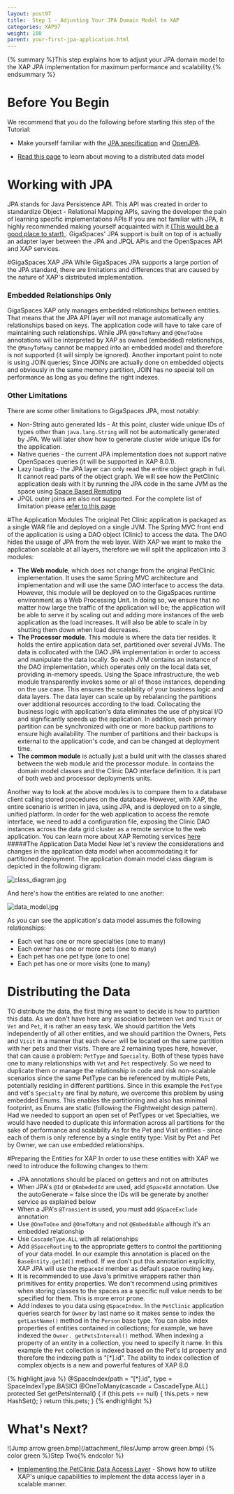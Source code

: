 ```yaml
---
layout: post97
title:  Step 1 - Adjusting Your JPA Domain Model to XAP
categories: XAP97
weight: 100
parent: your-first-jpa-application.html
---
```


{% summary %}This step explains how to adjust your JPA domain model to the XAP JPA implementation for maximum performance and scalability.{% endsummary %}

# Before You Begin

We recommend that you do the following before starting this step of the Tutorial:

- Make yourself familiar with the [JPA specification](http://download.oracle.com/javaee/5/tutorial/doc/bnbpz.html) and [OpenJPA](http://openjpa.apache.org/quick-start.html).

- [Read this page](/sbp/modeling-your-data.html) to learn about moving to a distributed data model

# Working with JPA

JPA stands for Java Persistence API. This API was created in order to standardize Object - Relational Mapping APIs, saving the developer the pain of learning specific implementations APIs
If you are not familiar with JPA, it highly recommended making yourself acquainted with it [(This would be a good place to start)  ](http://download.oracle.com/javaee/5/tutorial/doc/bnbpz.html).
GigaSpaces' JPA support is built on top of is actually an adapter layer between the JPA and JPQL APIs and the OpenSpaces API and XAP services.

#GigaSpaces XAP JPA
While GigaSpaces JPA supports a large portion of the JPA standard, there are limitations and differences that are caused by the nature of XAP's distributed implementation.

### Embedded Relationships Only

GigaSpaces XAP only manages embedded relationships between entities. That means that the JPA API layer will not manage automatically any relationships based on keys. The application code will have to take care of maintaining such relationships. While JPA `@OneToMany` and `@OneToOne` annotations will be interpreted by XAP as owned (embedded) relationships, the `@ManyToMany` cannot be mapped into an embedded model and therefore is not supported (it will simply be ignored).
Another important point to note is using JOIN queries; Since JOINs are actually done on embedded objects and obviously in the same memory partition, JOIN has no special toll on performance as long as you define the right indexes.

### Other Limitations

There are some other limitations to GigaSpaces JPA, most notably:

- Non-String auto generated Ids - At this point, cluster wide unique IDs of types other than `java.lang.String` will not be automatically generated by JPA. We will later show how to generate cluster wide unique IDs for the application.
- Native queries - the current JPA implementation does not support native OpenSpaces queries (it will be supported in XAP 8.0.1).
- Lazy loading - the JPA layer can only read the entire object graph in full. It cannot read parts of the object graph. We will see how the PetClinic application deals with it by running the JPA code in the same JVM as the space using [Space Based Remoting]({%latestjavaurl%}/space-based-remoting.html)
- JPQL outer joins are also not supported. For the complete list of limitation please [refer to this page]({%latestjavaurl%}/jpa-api.html#JPASupport-GigaSpacesJPALimitations)

#The Application Modules
The original Pet Clinic application is packaged as a single WAR file and deployed on a single JVM. The Spring MVC front end of the application is using a DAO object (Clinic) to access the data. The DAO hides the usage of JPA from the web layer.
With XAP we want to make the application scalable at all layers, therefore we will split the application into 3 modules:

- **The Web module**, which does not change from the original PetClinic implementation. It uses the same Spring MVC architecture and implementation and will use the same DAO interface to access the data. However, this module will be deployed on to the GigaSpaces runtime environment  as a Web Processing Unit. In doing so, we ensure that no matter how large the traffic of the application will be; the application will be able to serve it by scaling out and adding more instances of the web application as the load increases. It will also be able to scale in by shutting them down when load decreases.
- **The Processor module**. This module is where the data tier resides. It holds the entire application data set, partitioned over several JVMs. The data is collocated with the DAO JPA implementation in order to access and manipulate the data locally. So each JVM contains an instance of the DAO implementation, which operates only on the local data set, providing in-memory speeds. Using the Space infrastructure, the web module transparently invokes some or all of those instances, depending on the use case.  This ensures the scalability of your business logic and data layers. The data layer can scale up by rebalancing the partitions over additional resources according to the load. Collocating the business logic with application's data eliminates the use of physical I/O and significantly speeds up the application. In addition, each primary partition can be synchronized with one or more backup partitions to ensure high availability. The number of partitions and their backups is external to the application's code, and can be changed at deployment time.
- **The common module** is actually just a build unit with the classes shared between the web module and the processor module. In contains the domain model classes and the Clinic DAO interface definition. It is part of both web and processor deployments units.

Another way to look at the above modules is to compare them to a database client calling stored procedures on the database. However, with XAP, the entire scenario is written in java, using JPA, and is deployed on to a single, unified platform.
In order for the web application to access the remote interface, we need to add a configuration file, exposing the Clinic DAO instances across the data grid cluster as a remote service to the web application. You can learn more about XAP Remoting services [here]({%latestjavaurl%}/executor-based-remoting.html)
#####The Application Data Model
Now let's review the considerations and changes in the application data model when accommodating it for partitioned deployment.
The application domain model class diagram is depicted in the following digram:

![class_diagram.jpg](/attachment_files/class_diagram.jpg)

And here's how the entities are related to one another:

![data_model.jpg](/attachment_files/data_model.jpg)

As you can see the application's data model assumes the following relationships:

- Each vet has one or more specialties (one to many)
- Each owner has one or more pets (one to many)
- Each pet has one pet type (one to one)
- Each pet has one or more visits (one to many)

# Distributing the Data

TO distribute the data, the first thing we want to decide is how to partition this data. As we don't have here any association between `Vet` and `Visit` or `Vet` and `Pet`, it is rather an easy task. We should partition the Vets independently of all other entities, and we should partition the Owners, Pets and `Visit` in a manner that each `Owner` will be located on the same partition with her pets and their visits.
There are 2 remaining types here, however, that can cause a problem: `PetType` and `Specialty`. Both of these types have one to many relationships with `Vet` and `Pet` respectively. So we need to duplicate them or manage the relationship in code and risk non-scalable scenarios since the same PetType can be referenced by multiple Pets, potentially residing in different partitions.
Since in this example the `PetType` and vet's `Specialty` are final by nature, we overcome this problem by using embedded Enums. This enables the partitioning and also has minimal footprint, as Enums are static (following the Flightweight design pattern).
Had we needed to support an open set of PetTypes or vet Specialties, we would have needed to duplicate this information across all partitions for the sake of performance and scalability
As for the Pet and Visit entities - since each of them is only reference by a single entity type: Visit by Pet and Pet by Owner, we can use embedded relationships.

#Preparing the Entities for XAP
In order to use these entities with XAP we need to introduce the following changes to them:

- JPA annotations should be placed on getters and not on attributes
- When JPA's `@Id` or `@EmbededId` are used, add `@SpaceId` annotation. Use the autoGenerate = false since the IDs will be generate by another service as explained below
- When a JPA's `@Transient` is used, you must add `@SpaceExclude` annotation
- Use `@OneToOne` and `@OneToMany` and not `@Embeddable` although it's an embedded relationship
- Use `CascadeType.ALL` with all relationships
- Add `@SpaceRouting` to the appropriate getters to control the partitioning of your data model. In our example this annotation is placed on the `BaseEntity.getId()` method. If we don't put this annotation explicitly, XAP JPA will use the `@SpaceId` member as default space routing key.
- It is recommended to use Java's primitive wrappers rather than primitives for entity properties. We don't recommend using primitives when storing classes to the spaces as a specific null value needs to be specified for them. This is more error prone.
- Add indexes to you data using `@SpaceIndex`. In the `PetClinic` application queries search for `Owner` by last name so it makes sense to index the `getLastName()` method in the `Person` base type. You can also index properties of entities contained in collections; for example, we have indexed the `Owner. getPetsInternal()` method. When indexing a property of an entity in a collection, you need to specify it name. In this example the `Pet` collection is indexed based on the Pet's Id property and therefore the indexing path is "[*].id". The ability to index collection of complex objects is a new and powerful features of XAP 8.0

{% highlight java %}
 @SpaceIndex(path = "[*].id", type = SpaceIndexType.BASIC)
 @OneToMany(cascade = CascadeType.ALL)
 protected Set<Pet> getPetsInternal() {
     if (this.pets == null) {
        this.pets = new HashSet<Pet>();
     }
     return this.pets;
}
{% endhighlight %}

# What's Next?

![Jump arrow green.bmp](/attachment_files/Jump arrow green.bmp)
{% color green %}Step Two{% endcolor %}
 - [Implementing the PetClinic Data Access Layer](./step-2---using-the-power-of-the-space-to-scale-your-data-access-layer.html) - Shows how to utilize XAP's unique capabilities to implement the data access layer in a scalable manner.

